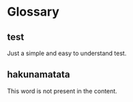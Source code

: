 # Glossary

## test

Just a simple and easy to understand test.

## hakunamatata

This word is not present in the content.
